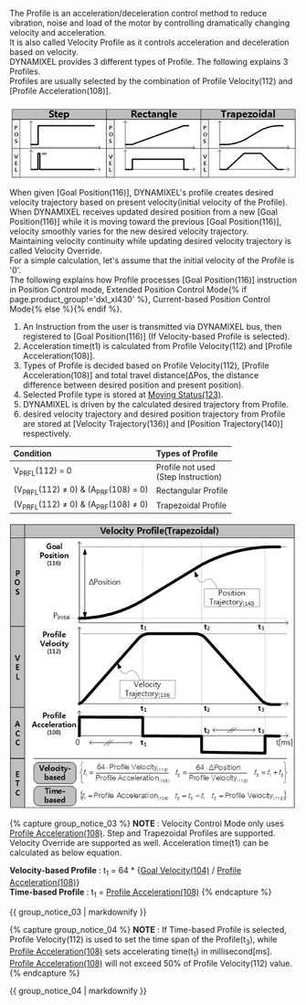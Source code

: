 
The Profile is an acceleration/deceleration control method to reduce vibration, noise and load of the motor by controlling dramatically changing velocity and acceleration.  
It is also called Velocity Profile as it controls acceleration and deceleration based on velocity.  
DYNAMIXEL provides 3 different types of Profile. The following explains 3 Profiles.  
Profiles are usually selected by the combination of Profile Velocity(112) and [Profile Acceleration(108)].  

![](/assets/images/dxl/x/profile_types.png)


When given [Goal Position(116)], DYNAMIXEL's profile creates desired velocity trajectory based on present velocity(initial velocity of the Profile).  
When DYNAMIXEL receives updated desired position from a new [Goal Position(116)] while it is moving toward the previous [Goal Position(116)], velocity smoothly varies for the new desired velocity trajectory.  
Maintaining velocity continuity while updating desired velocity trajectory is called Velocity Override.  
For a simple calculation, let's assume that the initial velocity of the Profile is '0'.  
The following explains how Profile processes [Goal Position(116)] instruction in Position Control mode, Extended Position Control Mode{% if page.product_group!='dxl_xl430' %}, Current-based Position Control Mode{% else %}{% endif %}.

1. An Instruction from the user is transmitted via DYNAMIXEL bus, then registered to [Goal Position(116)] (If Velocity-based Profile is selected).
2. Acceleration time(t1) is calculated from Profile Velocity(112) and [Profile Acceleration(108)].
3. Types of Profile is decided based on Profile Velocity(112), [Profile Acceleration(108)] and total travel distance(ΔPos, the distance difference between desired position and present position).
4. Selected Profile type is stored at [Moving Status(123)].
5. DYNAMIXEL is driven by the calculated desired trajectory from Profile.
6. desired velocity trajectory and desired position trajectory from Profile are stored at [Velocity Trajectory(136)] and [Position Trajectory(140)] respectively.

| Condition                                                | Types of Profile                         |
|:---------------------------------------------------------|:-----------------------------------------|
| V<sub>PRFL</sub>(112) = 0                                | Profile not used<br />(Step Instruction) |
| (V<sub>PRFL</sub>(112) ≠ 0) & (A<sub>PRF</sub>(108) = 0) | Rectangular Profile                      |
| (V<sub>PRFL</sub>(112) ≠ 0) & (A<sub>PRF</sub>(108) ≠ 0) | Trapezoidal Profile                      |

![](/assets/images/dxl/x/velocity_profile.png)


{% capture group_notice_03 %}
**NOTE** : Velocity Control Mode only uses [Profile Acceleration(108)](#profile-acceleration108). Step and Trapezoidal Profiles are supported. Velocity Override are supported as well. Acceleration time(t1) can be calculated as below equation.  

**Velocity-based Profile** : t<sub>1</sub> = 64 * {[Goal Velocity(104)](#goal-velocity104) / [Profile Acceleration(108)](#profile-acceleration108)}  
**Time-based Profile** : t<sub>1</sub> = [Profile Acceleration(108)](#profile-acceleration108)
{% endcapture %}

<div class="notice">
  {{ group_notice_03 | markdownify }}
</div>

{% capture group_notice_04 %}
**NOTE** : If Time-based Profile is selected, Profile Velocity(112) is used to set the time span of the Profile(t<sub>3</sub>), while [Profile Acceleration(108)](#profile-acceleration108) sets accelerating time(t<sub>1</sub>) in millisecond[ms]. [Profile Acceleration(108)](#profile-acceleration108) will not exceed 50% of Profile Velocity(112) value.
{% endcapture %}

<div class="notice">
  {{ group_notice_04 | markdownify }}
</div>

[Moving Status(123)]: #moving-status123
